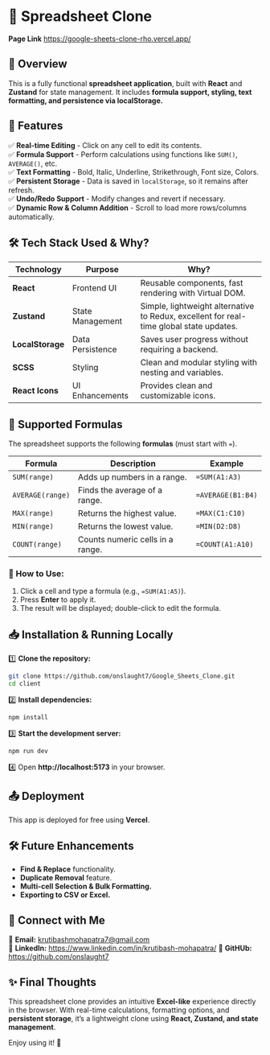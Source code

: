 # 📖 Spreadsheet Clone 
**Page Link** https://google-sheets-clone-rho.vercel.app/

## 📌 Overview
This is a fully functional **spreadsheet application**, built with **React** and **Zustand** for state management. It includes **formula support, styling, text formatting, and persistence via localStorage.**

## 🚀 Features
✅ **Real-time Editing** - Click on any cell to edit its contents.  
✅ **Formula Support** - Perform calculations using functions like `SUM()`, `AVERAGE()`, etc.  
✅ **Text Formatting** - Bold, Italic, Underline, Strikethrough, Font size, Colors.  
✅ **Persistent Storage** - Data is saved in `localStorage`, so it remains after refresh.  
✅ **Undo/Redo Support** - Modify changes and revert if necessary.  
✅ **Dynamic Row & Column Addition** - Scroll to load more rows/columns automatically.  

## 🛠 Tech Stack Used & Why?

| **Technology** | **Purpose** | **Why?** |
|--------------|------------|--------|
| **React** | Frontend UI | Reusable components, fast rendering with Virtual DOM. |
| **Zustand** | State Management | Simple, lightweight alternative to Redux, excellent for real-time global state updates. |
| **LocalStorage** | Data Persistence | Saves user progress without requiring a backend. |
| **SCSS** | Styling | Clean and modular styling with nesting and variables. |
| **React Icons** | UI Enhancements | Provides clean and customizable icons. |

## 🔢 Supported Formulas
The spreadsheet supports the following **formulas** (must start with `=`).

| **Formula** | **Description** | **Example** |
|------------|---------------|------------|
| `SUM(range)` | Adds up numbers in a range. | `=SUM(A1:A3)` |
| `AVERAGE(range)` | Finds the average of a range. | `=AVERAGE(B1:B4)` |
| `MAX(range)` | Returns the highest value. | `=MAX(C1:C10)` |
| `MIN(range)` | Returns the lowest value. | `=MIN(D2:D8)` |
| `COUNT(range)` | Counts numeric cells in a range. | `=COUNT(A1:A10)` |

### 📌 How to Use:
1. Click a cell and type a formula (e.g., `=SUM(A1:A5)`).  
2. Press **Enter** to apply it.  
3. The result will be displayed; double-click to edit the formula.  

## 📥 Installation & Running Locally
1️⃣ **Clone the repository:**  
```sh
git clone https://github.com/onslaught7/Google_Sheets_Clone.git
cd client
```
2️⃣ **Install dependencies:**  
```sh
npm install
```
3️⃣ **Start the development server:**  
```sh
npm run dev
```
4️⃣ Open **http://localhost:5173** in your browser.  

## 📤 Deployment
This app is deployed for free using **Vercel**.  

## 🛠 Future Enhancements
- **Find & Replace** functionality.  
- **Duplicate Removal** feature.  
- **Multi-cell Selection & Bulk Formatting.**  
- **Exporting to CSV or Excel.**    

## 🔗 Connect with Me
📧 **Email:** krutibashmohapatra7@gmail.com  
🔗 **LinkedIn:** https://www.linkedin.com/in/krutibash-mohapatra/ 
🔗 **GitHUb:** https://github.com/onslaught7

## ✨ Final Thoughts
This spreadsheet clone provides an intuitive **Excel-like** experience directly in the browser. With real-time calculations, formatting options, and **persistent storage**, it’s a lightweight clone using **React, Zustand, and state management**.  

Enjoy using it! 🎉  

